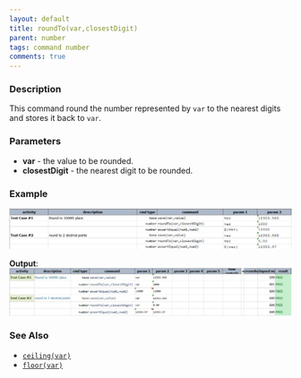 ```yaml
---
layout: default
title: roundTo(var,closestDigit)
parent: number
tags: command number
comments: true
---
```



### Description
This command round the number represented by `var` to the nearest digits and stores it back to `var`.


### Parameters
- **var** - the value to be rounded.
- **closestDigit** - the nearest digit to be rounded.


### Example 
![script](image/roundTo_01.png)

**Output**:<br/>
![output](image/roundTo_02.png)


### See Also
- [`ceiling(var)`](ceiling(var))
- [`floor(var)`](floor(var))
